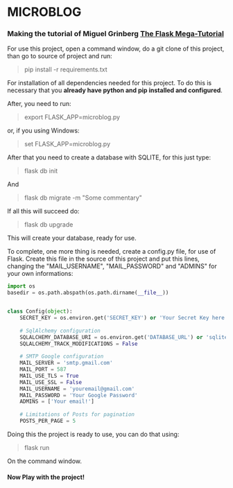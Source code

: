 # MICROBLOG
### Making the tutorial of Miguel Grinberg [The Flask Mega-Tutorial](https://blog.miguelgrinberg.com/post/the-flask-mega-tutorial-part-i-hello-world)
For use this project, open a command window, do a git clone of this project, than go to source of project and run:

> pip install -r requirements.txt

For installation of all dependencies needed for this project.
To do this is necessary that you **already have python and pip installed and configured**.

After, you need to run:

> export FLASK_APP=microblog.py

or, if you using Windows:

> set FLASK_APP=microblog.py

After that you need to create a database with SQLITE, for this just type:

> flask db init

And

> flask db migrate -m "Some commentary"

If all this will succeed do:

> flask db upgrade

This will create your database, ready for use.

To complete, one more thing is needed, create a config.py file, for use of Flask.
Create this file in the source of this project and put this lines, changing the "MAIL_USERNAME", "MAIL_PASSWORD" and "ADMINS" for your own informations:

```python
import os
basedir = os.path.abspath(os.path.dirname(__file__))


class Config(object):
    SECRET_KEY = os.environ.get('SECRET_KEY') or 'Your Secret Key here!'
    
    # SqlAlchemy configuration
    SQLALCHEMY_DATABASE_URI = os.environ.get('DATABASE_URL') or 'sqlite:///' + os.path.join(basedir, 'app.db')
    SQLALCHEMY_TRACK_MODIFICATIONS = False
    
    # SMTP Google configuration
    MAIL_SERVER = 'smtp.gmail.com'
    MAIL_PORT = 587
    MAIL_USE_TLS = True
    MAIL_USE_SSL = False
    MAIL_USERNAME = 'youremail@gmail.com'
    MAIL_PASSWORD = 'Your Google Password'
    ADMINS = ['Your email!']
    
    # Limitations of Posts for pagination
    POSTS_PER_PAGE = 5
```

Doing this the project is ready to use, you can do that using:

> flask run

On the command window. 

#### Now Play with the project!
